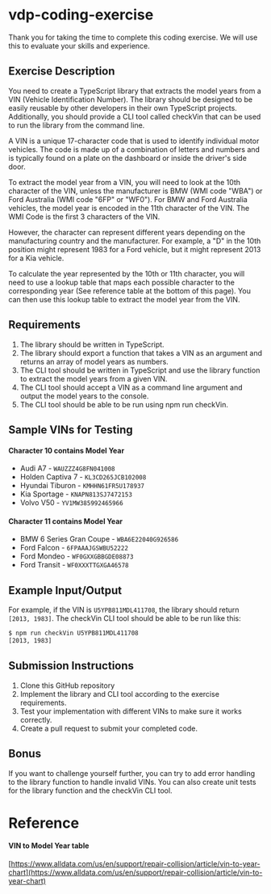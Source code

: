 # vdp-coding-exercise

Thank you for taking the time to complete this coding exercise. We will use this to evaluate your skills and experience.

## Exercise Description

You need to create a TypeScript library that extracts the model years from a VIN (Vehicle Identification Number). The library should be designed to be easily reusable by other developers in their own TypeScript projects. Additionally, you should provide a CLI tool called checkVin that can be used to run the library from the command line.

A VIN is a unique 17-character code that is used to identify individual motor vehicles. The code is made up of a combination of letters and numbers and is typically found on a plate on the dashboard or inside the driver's side door.

To extract the model year from a VIN, you will need to look at the 10th character of the VIN, unless the manufacturer is BMW (WMI code "WBA") or Ford Australia (WMI code "6FP" or "WF0"). For BMW and Ford Australia vehicles, the model year is encoded in the 11th character of the VIN. The WMI Code is the first 3 characters of the VIN.

However, the character can represent different years depending on the manufacturing country and the manufacturer. For example, a "D" in the 10th position might represent 1983 for a Ford vehicle, but it might represent 2013 for a Kia vehicle.

To calculate the year represented by the 10th or 11th character, you will need to use a lookup table that maps each possible character to the corresponding year (See reference table at the bottom of this page). You can then use this lookup table to extract the model year from the VIN.

## Requirements

1. The library should be written in TypeScript.
2. The library should export a function that takes a VIN as an argument and returns an array of model years as numbers.
3. The CLI tool should be written in TypeScript and use the library function to extract the model years from a given VIN.
4. The CLI tool should accept a VIN as a command line argument and output the model years to the console.
5. The CLI tool should be able to be run using npm run checkVin.

## Sample VINs for Testing

#### Character 10 contains Model Year

-   Audi A7 - `WAUZZZ4G8FN041008`
-   Holden Captiva 7 - `KL3CD265JCB102008`
-   Hyundai Tiburon - `KMHHN61FR5U178937`
-   Kia Sportage - `KNAPN813SJ7472153`
-   Volvo V50 - `YV1MW385992465966`

#### Character 11 contains Model Year

-   BMW 6 Series Gran Coupe - `WBA6E22040G926586`
-   Ford Falcon - `6FPAAAJGSWBU52222`
-   Ford Mondeo - `WF0GXXGBBGDE08873`
-   Ford Transit - `WF0XXXTTGXGA46578`

## Example Input/Output

For example, if the VIN is `U5YPB811MDL411708`, the library should return `[2013, 1983]`. The checkVin CLI tool should be able to be run like this:

```bash
$ npm run checkVin U5YPB811MDL411708
[2013, 1983]
```

## Submission Instructions

1. Clone this GitHub repository
2. Implement the library and CLI tool according to the exercise requirements.
3. Test your implementation with different VINs to make sure it works correctly.
4. Create a pull request to submit your completed code.

## Bonus

If you want to challenge yourself further, you can try to add error handling to the library function to handle invalid VINs. You can also create unit tests for the library function and the checkVin CLI tool.

# Reference

#### VIN to Model Year table

[https://www.alldata.com/us/en/support/repair-collision/article/vin-to-year-chart](https://www.alldata.com/us/en/support/repair-collision/article/vin-to-year-chart)
